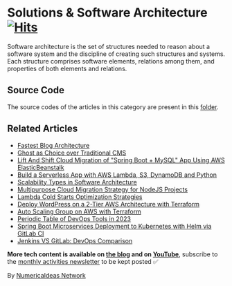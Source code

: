 # Solutions & Software Architecture&nbsp;[![Hits](https://hits.seeyoufarm.com/api/count/incr/badge.svg?url=https%3A%2F%2Fgithub.com%2Fnumerica-ideas%2Fcommunity%2Ftree%2Fmaster%2Farchitecture&count_bg=%2379C83D&title_bg=%23555555&icon=&icon_color=%23E7E7E7&title=hits&edge_flat=false)](https://blog.numericaideas.com)

Software architecture is the set of structures needed to reason about a software system and the discipline of creating such structures and systems. Each structure comprises software elements, relations among them, and properties of both elements and relations.

## Source Code
The source codes of the articles in this category are present in this [folder](./).

## Related Articles
<!-- TAG-POSTS-LIST:START -->
- [Fastest Blog Architecture](https://blog.numericaideas.com/fastest-blog-architecture)
- [Ghost as Choice over Traditional CMS](https://blog.numericaideas.com/ghost-as-choice-over-traditional-cms)
- [Lift And Shift Cloud Migration of "Spring Boot + MySQL" App Using AWS ElasticBeanstalk](../aws/springboot-migration-elasticbeanstalk)
- [Build a Serverless App with AWS Lambda, S3, DynamoDB and Python](../aws/building-a-serverless-web-application)
- [Scalability Types in Software Architecture](./scalability-types-in-software-architecture/)
- [Multipurpose Cloud Migration Strategy for NodeJS Projects](https://blog.numericaideas.com/multipurpose-cloud-migration-nodejs)
- [Lambda Cold Starts Optimization Strategies](https://blog.numericaideas.com/lambda-cold-starts-optimization-strategies)
- [Deploy WordPress on a 2-Tier AWS Architecture with Terraform](../terraform/deploy-wordpress-2tier-aws-architecture-with-terraform)
- [Auto Scaling Group on AWS with Terraform](../terraform/auto-scaling-group-on-aws-with-terraform)
- [Periodic Table of DevOps Tools in 2023](https://blog.numericaideas.com/devops-periodic-table#unlocking-efficiency-with-devops-tools)
- [Spring Boot Microservices Deployment to Kubernetes with Helm via GitLab CI](../kubernetes/spring-microservice-deployment-gitlab-helm)
- [Jenkins VS GitLab: DevOps Comparison](https://blog.numericaideas.com/jenkins-vs-gitlab-devops-comparison)
<!-- TAG-POSTS-LIST:END -->

**More tech content is available on [the blog](https://blog.numericaideas.com) and on [YouTube](https://www.youtube.com/@numericaideas/channels?sub_confirmation=1)**, subscribe to the [monthly activities newsletter](https://news.numericaideas.com) to be kept posted ✅

By [NumericaIdeas Network](https://numericaideas.com)
